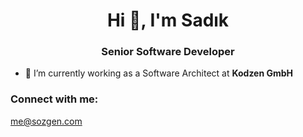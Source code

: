 <h1 align="center">Hi 👋, I'm Sadık</h1>
<h3 align="center">Senior Software Developer</h3>

- 🔭 I’m currently working as a Software Architect at **Kodzen GmbH**


<h3 align="left">Connect with me:</h3>
<p align="left">
<a href="mailto:me@sozgen.com" target="blank">me@sozgen.com</a>
</p>
